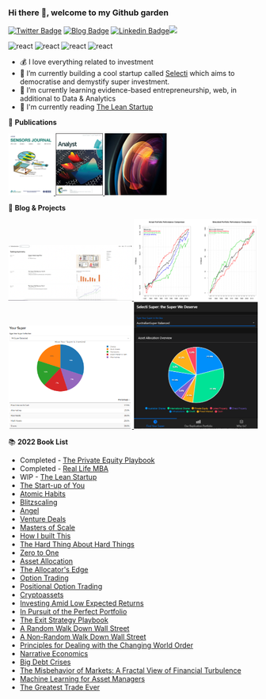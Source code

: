 ### Hi there :wave:, welcome to my Github garden

[![Twitter Badge](https://img.shields.io/badge/-fred__yu1-blue?style=flat&logo=Twitter&logoColor=white&link=https://www.twitter.com/fred_yu1)](https://www.twitter.com/fred_yu1) [![Blog Badge](https://img.shields.io/badge/-Personal%20Blog-47CCCC?style=flat&logo=Google-Chrome&logoColor=white&link=https://fredyu.me/)](https://www.fredyu.me/) [![Linkedin Badge](https://img.shields.io/badge/-FredYu-blue?style=flat&logo=Linkedin&logoColor=white&link=https://www.linkedin.com/in/fy2/)](https://www.linkedin.com/in/fy2/)![](https://visitor-badge.glitch.me/badge?page_id=https://github.com/fredyuu&style=flat-square&color=0088cc)

<p align="left">
<img src="https://www.r-project.org/Rlogo.png" alt="react" width="25" height="25" />
<img src="https://img.icons8.com/cotton/344/book.png" alt="react" width="25" height="25" />
<img src="https://img.icons8.com/material/452/programming.png" alt="react" width="25" height="25" />
<img src="https://img.icons8.com/external-xnimrodx-lineal-color-xnimrodx/344/external-invest-marketing-xnimrodx-lineal-color-xnimrodx.png" alt="react" width="25" height="25" />
</p>

-   :moneybag: I love everything related to investment
-   :telescope: I’m currently building a cool startup called [Selecti](https://www.selecti.com.au) which aims to democratise and demystify super investment.
-   :seedling: I’m currently learning evidence-based entrepreneurship, web, in additional to Data & Analytics
-   :book: I'm currently reading [The Lean Startup](https://www.amazon.com/Lean-Startup-Entrepreneurs-Continuous-Innovation/dp/0307887898)

:school: **Publications**

<p float="left">
    <a href="https://doi.org/10.1109/JSEN.2019.2961419">
     <img alt="Vis" src="images/ieee.png" title="Fluorescence-Based Determination of Olive Oil Quality Using an Endoscopic Smart Mobile Spectrofluorimeter" height="125">
    </a>
    <a href="https://doi.org/10.1039/C7AN00535K">
     <img alt="Vis" src="images/analyst.jpeg" title="Time-resolved and temperature tuneable measurements of fluorescent intensity using a smartphone fluorimeter" height="125">
    </a>
    <a href="https://doi.org/10.1364/APOS.2016.W2A.2">
     <img alt="Vis" src="images/optica.jpeg" title="Temperature Controlled Portable Smartphone Fluorimeter" height="125">
    </a>
</p>

:memo: **Blog & Projects**

<p float="left">
    <a href="https://fredyu.me/">
     <img alt="Vis" src="images/blog.png" title="Visual Blog" width="250">
    </a>
    <a href="https://fredyu.shinyapps.io/age_based_portfolio_versus_balanced_portfolio/">
     <img alt="Vis" src="images/time_div.png" title="Visual Blog" width="250">
    </a>    
    <a href="https://fredyu.shinyapps.io/Selecti/">
     <img alt="Vis" src="images/allo.png" title="Visual Blog" width="250">
    </a> 
    <a href="https://fredyu.shinyapps.io/SelectiApp/">
     <img alt="Vis" src="images/app.png" title="Visual Blog" width="250">
    </a> 
</p>

:books: **2022 Book List**

-   Completed - [The Private Equity Playbook](https://www.amazon.com/Private-Equity-Playbook-Managements-Working-ebook/dp/B07NFXRL3K/)
-   Completed - [Real Life MBA](https://www.amazon.com/Real-Life-MBA-Winning-Building-Growing/dp/0062362801)
-   WIP - [The Lean Startup](https://www.amazon.com/Lean-Startup-Entrepreneurs-Continuous-Innovation/dp/0307887898)
-   [The Start-up of You](https://www.amazon.com/Start-up-You-Future-Yourself-Transform-ebook/dp/B00755MHV8)
-   [Atomic Habits](https://www.amazon.com/Atomic-Habits-Proven-Build-Break-ebook/dp/B07D23CFGR)
-   [Blitzscaling](https://www.amazon.com/Blitzscaling-Lightning-Fast-Building-Massively-Companies-ebook/dp/B07BBR9KCY/)
-   [Angel](https://www.amazon.com/Angel-Invest-Technology-Startups-Timeless-Investor/dp/0062560700)
-   [Venture Deals](https://www.amazon.com/dp/B07YL8NHLH)
-   [Masters of Scale](https://www.amazon.com/Masters-Scale-Surprising-successful-entrepreneurs-ebook/dp/B08PK2HR6H/)
-   [How I built This](https://www.amazon.com/How-Built-This-Unexpected-Entrepreneurs-ebook/dp/B086ML44T1/)
-   [The Hard Thing About Hard Things](https://www.amazon.com/Hard-Thing-About-Hard-Things-audiobook/dp/B00I0A6HUO)
-   [Zero to One](https://www.amazon.com/Zero-One-Notes-Startups-Future/dp/0804139296)
-   [Asset Allocation](https://www.amazon.com/gp/product/B09BBW5MSK)
-   [The Allocator's Edge](https://www.amazon.com/Allocators-Edge-alternative-investments-diversification-ebook/dp/B097RL8W37)
-   [Option Trading](https://www.amazon.com/dp/0470497106)
-   [Positional Option Trading](https://www.amazon.com/dp/1119583519)
-   [Cryptoassets](https://www.amazon.com/Cryptoassets-Innovative-Investors-Bitcoin-Beyond-ebook/dp/B0743MPV9R)
-   [Investing Amid Low Expected Returns](https://www.amazon.com/Investing-Amid-Low-Expected-Returns/dp/1119860199)
-   [In Pursuit of the Perfect Portfolio](https://www.amazon.com/gp/product/B08WYR662K)
-   [The Exit Strategy Playbook](https://www.amazon.com/Exit-Strategy-Playbook-Definitive-Selling-Business-ebook/dp/B09D37DS6T)
-   [A Random Walk Down Wall Street](https://www.amazon.com/Random-Walk-Down-Wall-Street/dp/0393358380)
-   [A Non-Random Walk Down Wall Street](https://www.amazon.com/Non-Random-Walk-Down-Wall-Street/dp/0691092567)
-   [Principles for Dealing with the Changing World Order](https://www.amazon.com/dp/1982160276)
-   [Narrative Economics](https://www.amazon.com/gp/product/B087YYKL79)
-   [Big Debt Crises](https://www.amazon.com/dp/057856565X)
-   [The Misbehavior of Markets: A Fractal View of Financial Turbulence](https://www.amazon.com/dp/0465043577)
-   [Machine Learning for Asset Managers](https://www.amazon.com/Machine-Learning-Managers-Elements-Quantitative/dp/1108792898/)
-   [The Greatest Trade Ever](https://www.amazon.com/dp/0385529945)
